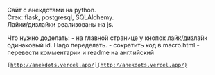 Сайт с анекдотами на python.  
Стэк: flask, postgresql, SQLAlchemy.  
Лайки/дизлайки реализованы на js.

Что нужно доделать:
    - на главной странице у кнопок лайк/дизлайк одинаковый id. Надо переделать.
    - сократить код в macro.html
    - перевести комментарии и readme на английский

<code>[http://anekdots.vercel.app/](http://anekdots.vercel.app/)</code>